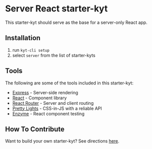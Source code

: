 # Server React starter-kyt

This starter-kyt should serve as the base for a server-only React app.

## Installation

1. run `kyt-cli setup`
2. select `server` from the list of starter-kyts

## Tools

The following are some of the tools included in this starter-kyt:

- [Express](https://expressjs.com/) - Server-side rendering
- [React](https://reactjs.org/) - Component library
- [React Router](https://reacttraining.com/react-router/) - Server and client routing
- [Pretty Lights](https://github.com/nytimes/pretty-lights) - CSS-in-JS with a reliable API
- [Enzyme](https://airbnb.io/enzyme/) - React component testing

## How To Contribute

Want to build your own starter-kyt?
See directions [here](https://github.com/NYTimes/kyt/blob/master/docs/Starterkyts.md).
